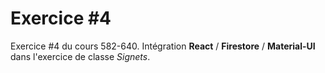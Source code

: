 # Exercice #4

Exercice #4 du cours 582-640.
Intégration **React** / **Firestore** / **Material-UI** dans l'exercice de classe *Signets*.
